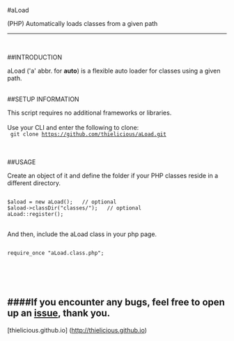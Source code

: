 #aLoad

(PHP) Automatically loads classes from a given path

---
<br>

##INTRODUCTION

aLoad ('a' abbr. for **auto**) is a flexible auto loader for classes using a given path. 
<br>
<br>


##SETUP INFORMATION

This script requires no additional frameworks or libraries.
<br>
<br>
Use your CLI and enter the following to clone:<br>
<code>
git clone https://github.com/thielicious/aLoad.git
</code>
<br>
<br>


##USAGE

Create an object of it and define the folder if your PHP classes reside in a different directory. 
<pre>
<code>
$aload = new aLoad(); 	// optional
$aload->classDir("classes/"); 	// optional
aLoad::register();
</code>
</pre>
And then, include the aLoad class in your php page.
<pre>
<code>
require_once "aLoad.class.php";
</code>
</pre>
<br>
<br>


####If you encounter any bugs, feel free to open up an [issue](https://github.com/thielicious/aLoad/issues), thank you.<br>
---
[thielicious.github.io] (http://thielicious.github.io)
